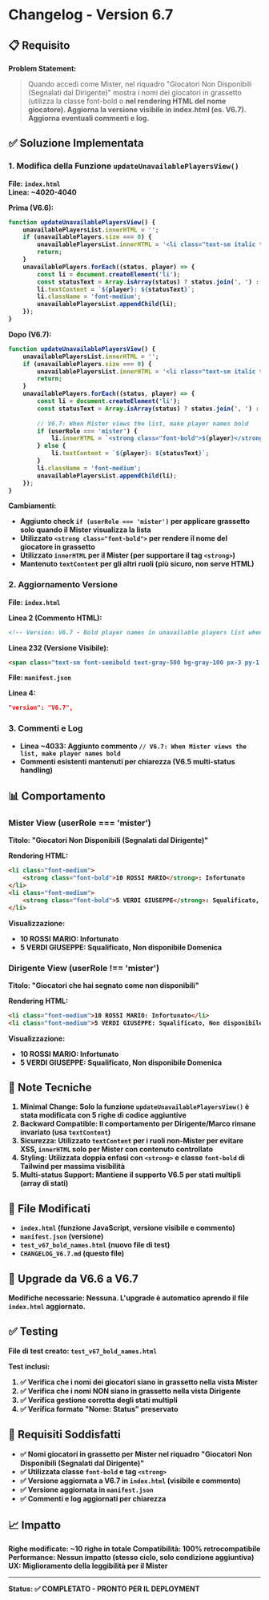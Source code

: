 # Changelog - Version 6.7

## 📋 Requisito

**Problem Statement:**
> Quando accedi come Mister, nel riquadro "Giocatori Non Disponibili (Segnalati dal Dirigente)" mostra i nomi dei giocatori in grassetto (utilizza la classe font-bold o <strong> nel rendering HTML del nome giocatore). Aggiorna la versione visibile in index.html (es. V6.7). Aggiorna eventuali commenti e log.

## ✅ Soluzione Implementata

### 1. Modifica della Funzione `updateUnavailablePlayersView()`

**File:** `index.html`  
**Linea:** ~4020-4040

**Prima (V6.6):**
```javascript
function updateUnavailablePlayersView() {
    unavailablePlayersList.innerHTML = '';
    if (unavailablePlayers.size === 0) {
        unavailablePlayersList.innerHTML = '<li class="text-sm italic text-red-500">Nessuna disponibilità registrata.</li>';
        return;
    }
    unavailablePlayers.forEach((status, player) => {
        const li = document.createElement('li');
        const statusText = Array.isArray(status) ? status.join(', ') : status;
        li.textContent = `${player}: ${statusText}`;
        li.className = 'font-medium';
        unavailablePlayersList.appendChild(li);
    });
}
```

**Dopo (V6.7):**
```javascript
function updateUnavailablePlayersView() {
    unavailablePlayersList.innerHTML = '';
    if (unavailablePlayers.size === 0) {
        unavailablePlayersList.innerHTML = '<li class="text-sm italic text-red-500">Nessuna disponibilità registrata.</li>';
        return;
    }
    unavailablePlayers.forEach((status, player) => {
        const li = document.createElement('li');
        const statusText = Array.isArray(status) ? status.join(', ') : status;
        
        // V6.7: When Mister views the list, make player names bold
        if (userRole === 'mister') {
            li.innerHTML = `<strong class="font-bold">${player}</strong>: ${statusText}`;
        } else {
            li.textContent = `${player}: ${statusText}`;
        }
        li.className = 'font-medium';
        unavailablePlayersList.appendChild(li);
    });
}
```

**Cambiamenti:**
- Aggiunto check `if (userRole === 'mister')` per applicare grassetto solo quando il Mister visualizza la lista
- Utilizzato `<strong class="font-bold">` per rendere il nome del giocatore in grassetto
- Utilizzato `innerHTML` per il Mister (per supportare il tag `<strong>`)
- Mantenuto `textContent` per gli altri ruoli (più sicuro, non serve HTML)

### 2. Aggiornamento Versione

**File:** `index.html`

**Linea 2 (Commento HTML):**
```html
<!-- Version: V6.7 - Bold player names in unavailable players list when viewed by Mister -->
```

**Linea 232 (Versione Visibile):**
```html
<span class="text-sm font-semibold text-gray-500 bg-gray-100 px-3 py-1 rounded-full">V 6.7</span>
```

**File:** `manifest.json`

**Linea 4:**
```json
"version": "V6.7",
```

### 3. Commenti e Log

- **Linea ~4033:** Aggiunto commento `// V6.7: When Mister views the list, make player names bold`
- Commenti esistenti mantenuti per chiarezza (V6.5 multi-status handling)

## 📊 Comportamento

### Mister View (userRole === 'mister')
**Titolo:** "Giocatori Non Disponibili (Segnalati dal Dirigente)"

**Rendering HTML:**
```html
<li class="font-medium">
    <strong class="font-bold">10 ROSSI MARIO</strong>: Infortunato
</li>
<li class="font-medium">
    <strong class="font-bold">5 VERDI GIUSEPPE</strong>: Squalificato, Non disponibile Domenica
</li>
```

**Visualizzazione:**
- **10 ROSSI MARIO**: Infortunato
- **5 VERDI GIUSEPPE**: Squalificato, Non disponibile Domenica

### Dirigente View (userRole !== 'mister')
**Titolo:** "Giocatori che hai segnato come non disponibili"

**Rendering HTML:**
```html
<li class="font-medium">10 ROSSI MARIO: Infortunato</li>
<li class="font-medium">5 VERDI GIUSEPPE: Squalificato, Non disponibile Domenica</li>
```

**Visualizzazione:**
- 10 ROSSI MARIO: Infortunato
- 5 VERDI GIUSEPPE: Squalificato, Non disponibile Domenica

## 📝 Note Tecniche

1. **Minimal Change:** Solo la funzione `updateUnavailablePlayersView()` è stata modificata con 5 righe di codice aggiuntive
2. **Backward Compatible:** Il comportamento per Dirigente/Marco rimane invariato (usa `textContent`)
3. **Sicurezza:** Utilizzato `textContent` per i ruoli non-Mister per evitare XSS, `innerHTML` solo per Mister con contenuto controllato
4. **Styling:** Utilizzata doppia enfasi con `<strong>` e classe `font-bold` di Tailwind per massima visibilità
5. **Multi-status Support:** Mantiene il supporto V6.5 per stati multipli (array di stati)

## 🔗 File Modificati

- `index.html` (funzione JavaScript, versione visibile e commento)
- `manifest.json` (versione)
- `test_v67_bold_names.html` (nuovo file di test)
- `CHANGELOG_V6.7.md` (questo file)

## 🔄 Upgrade da V6.6 a V6.7

**Modifiche necessarie:** Nessuna. L'upgrade è automatico aprendo il file `index.html` aggiornato.

## ✅ Testing

File di test creato: `test_v67_bold_names.html`

**Test inclusi:**
1. ✅ Verifica che i nomi dei giocatori siano in grassetto nella vista Mister
2. ✅ Verifica che i nomi NON siano in grassetto nella vista Dirigente
3. ✅ Verifica gestione corretta degli stati multipli
4. ✅ Verifica formato "Nome: Status" preservato

## 🎯 Requisiti Soddisfatti

- ✅ Nomi giocatori in grassetto per Mister nel riquadro "Giocatori Non Disponibili (Segnalati dal Dirigente)"
- ✅ Utilizzata classe `font-bold` e tag `<strong>`
- ✅ Versione aggiornata a V6.7 in `index.html` (visibile e commento)
- ✅ Versione aggiornata in `manifest.json`
- ✅ Commenti e log aggiornati per chiarezza

## 📈 Impatto

**Righe modificate:** ~10 righe in totale
**Compatibilità:** 100% retrocompatibile
**Performance:** Nessun impatto (stesso ciclo, solo condizione aggiuntiva)
**UX:** Miglioramento della leggibilità per il Mister

---

**Status:** ✅ COMPLETATO - PRONTO PER IL DEPLOYMENT
